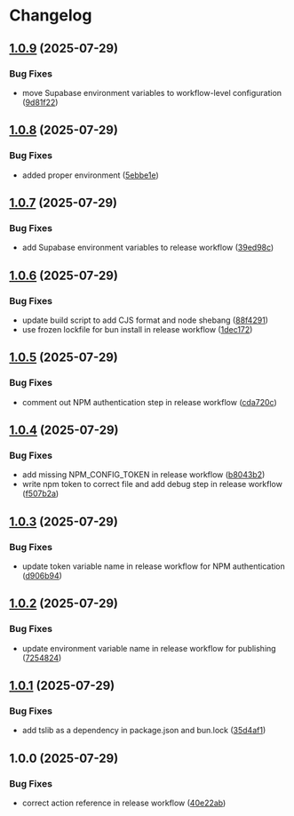 # Changelog

## [1.0.9](https://github.com/ubiquity-os/pending-rewards/compare/v1.0.8...v1.0.9) (2025-07-29)


### Bug Fixes

* move Supabase environment variables to workflow-level configuration ([9d81f22](https://github.com/ubiquity-os/pending-rewards/commit/9d81f221b6fdb8612695eaf0fefb5d21bc3d1665))

## [1.0.8](https://github.com/ubiquity-os/pending-rewards/compare/v1.0.7...v1.0.8) (2025-07-29)


### Bug Fixes

* added proper environment ([5ebbe1e](https://github.com/ubiquity-os/pending-rewards/commit/5ebbe1e5cf895280bbd47f3a0c8dae95255c7bfe))

## [1.0.7](https://github.com/ubiquity-os/pending-rewards/compare/v1.0.6...v1.0.7) (2025-07-29)


### Bug Fixes

* add Supabase environment variables to release workflow ([39ed98c](https://github.com/ubiquity-os/pending-rewards/commit/39ed98ccb70fae7199d48f84c798f6262b19739f))

## [1.0.6](https://github.com/ubiquity-os/pending-rewards/compare/v1.0.5...v1.0.6) (2025-07-29)


### Bug Fixes

* update build script to add CJS format and node shebang ([88f4291](https://github.com/ubiquity-os/pending-rewards/commit/88f4291a7eff7413dba4bacafa8c7ee8498d0e47))
* use frozen lockfile for bun install in release workflow ([1dec172](https://github.com/ubiquity-os/pending-rewards/commit/1dec1722c62a267398bad2c863adf27c51a04992))

## [1.0.5](https://github.com/ubiquity-os/pending-rewards/compare/v1.0.4...v1.0.5) (2025-07-29)


### Bug Fixes

* comment out NPM authentication step in release workflow ([cda720c](https://github.com/ubiquity-os/pending-rewards/commit/cda720c047415e5097351d31af3072e571173d0e))

## [1.0.4](https://github.com/ubiquity-os/pending-rewards/compare/v1.0.3...v1.0.4) (2025-07-29)


### Bug Fixes

* add missing NPM_CONFIG_TOKEN in release workflow ([b8043b2](https://github.com/ubiquity-os/pending-rewards/commit/b8043b2a31855dd4b4e83e2e9a925eabcb97e354))
* write npm token to correct file and add debug step in release workflow ([f507b2a](https://github.com/ubiquity-os/pending-rewards/commit/f507b2af9e5afafaad5c6d7db2d8a3b0ff761fc8))

## [1.0.3](https://github.com/ubiquity-os/pending-rewards/compare/v1.0.2...v1.0.3) (2025-07-29)


### Bug Fixes

* update token variable name in release workflow for NPM authentication ([d906b94](https://github.com/ubiquity-os/pending-rewards/commit/d906b94cd6f7d23e0adeeb1cd6a239661d42c33a))

## [1.0.2](https://github.com/ubiquity-os/pending-rewards/compare/v1.0.1...v1.0.2) (2025-07-29)


### Bug Fixes

* update environment variable name in release workflow for publishing ([7254824](https://github.com/ubiquity-os/pending-rewards/commit/725482424458f9320bb1641194830631b32c4c1a))

## [1.0.1](https://github.com/ubiquity-os/pending-rewards/compare/v1.0.0...v1.0.1) (2025-07-29)


### Bug Fixes

* add tslib as a dependency in package.json and bun.lock ([35d4af1](https://github.com/ubiquity-os/pending-rewards/commit/35d4af19e54bed08a053ae9bdebbd00d434d277e))

## 1.0.0 (2025-07-29)


### Bug Fixes

* correct action reference in release workflow ([40e22ab](https://github.com/ubiquity-os/pending-rewards/commit/40e22ab1c9faadd6cb6f8c54afb8d7025ea23359))
